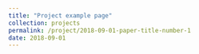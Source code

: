 ```yaml
---
title: "Project example page"
collection: projects
permalink: /project/2018-09-01-paper-title-number-1
date: 2018-09-01
---
```

